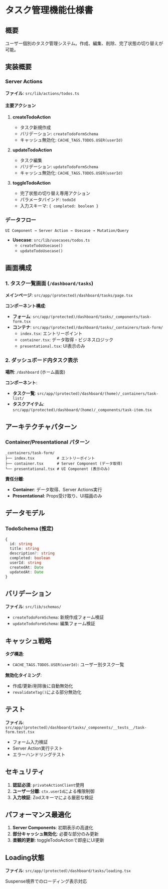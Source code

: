 # タスク管理機能仕様書

## 概要

ユーザー個別のタスク管理システム。作成、編集、削除、完了状態の切り替えが可能。

## 実装概要

### Server Actions

**ファイル**: `src/lib/actions/todos.ts`

#### 主要アクション

1. **createTodoAction**
   - タスク新規作成
   - バリデーション: `createTodoFormSchema`
   - キャッシュ無効化: `CACHE_TAGS.TODOS.USER(userId)`

2. **updateTodoAction**
   - タスク編集
   - バリデーション: `updateTodoFormSchema`
   - キャッシュ無効化: `CACHE_TAGS.TODOS.USER(userId)`

3. **toggleTodoAction**
   - 完了状態の切り替え専用アクション
   - パラメータバインド: `todoId`
   - 入力スキーマ: `{ completed: boolean }`

### データフロー

```
UI Component → Server Action → Usecase → Mutation/Query
```

- **Usecase**: `src/lib/usecases/todos.ts`
  - `createTodoUsecase()`
  - `updateTodoUsecase()`

## 画面構成

### 1. タスク一覧画面 (`/dashboard/tasks`)

**メインページ**: `src/app/(protected)/dashboard/tasks/page.tsx`

**コンポーネント構成**:
- **フォーム**: `src/app/(protected)/dashboard/tasks/_components/task-form.tsx`
- **コンテナ**: `src/app/(protected)/dashboard/tasks/_containers/task-form/`
  - `index.tsx`: エントリーポイント
  - `container.tsx`: データ取得・ビジネスロジック
  - `presentational.tsx`: UI表示のみ

### 2. ダッシュボード内タスク表示

**場所**: `/dashboard` (ホーム画面)

**コンポーネント**:
- **タスク一覧**: `src/app/(protected)/dashboard/(home)/_containers/task-list/`
- **タスクアイテム**: `src/app/(protected)/dashboard/(home)/_components/task-item.tsx`

## アーキテクチャパターン

### Container/Presentational パターン

```
_containers/task-form/
├── index.tsx          # エントリーポイント
├── container.tsx      # Server Component (データ取得)
└── presentational.tsx # UI Component (表示のみ)
```

**責任分離**:
- **Container**: データ取得、Server Actions実行
- **Presentational**: Props受け取り、UI描画のみ

## データモデル

### TodoSchema (推定)

```typescript
{
  id: string
  title: string
  description?: string
  completed: boolean
  userId: string
  createdAt: Date
  updatedAt: Date
}
```

## バリデーション

**ファイル**: `src/lib/schemas/`

- `createTodoFormSchema`: 新規作成フォーム検証
- `updateTodoFormSchema`: 編集フォーム検証

## キャッシュ戦略

**タグ構造**:
- `CACHE_TAGS.TODOS.USER(userId)`: ユーザー別タスク一覧

**無効化タイミング**:
- 作成/更新/削除後に自動無効化
- `revalidateTag()`による部分無効化

## テスト

**ファイル**: `src/app/(protected)/dashboard/tasks/_components/__tests__/task-form.test.tsx`

- フォーム入力検証
- Server Action実行テスト
- エラーハンドリングテスト

## セキュリティ

1. **認証必須**: `privateActionClient`使用
2. **ユーザー分離**: `ctx.userId`による権限制御
3. **入力検証**: Zodスキーマによる厳密な検証

## パフォーマンス最適化

1. **Server Components**: 初期表示の高速化
2. **部分キャッシュ無効化**: 必要な部分のみ更新
3. **楽観的更新**: toggleTodoActionで即座にUI更新

## Loading状態

**ファイル**: `src/app/(protected)/dashboard/tasks/loading.tsx`

Suspense境界でのローディング表示対応